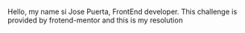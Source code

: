 Hello, my name si Jose Puerta, FrontEnd developer. 
This challenge is provided by frotend-mentor and this is my resolution
